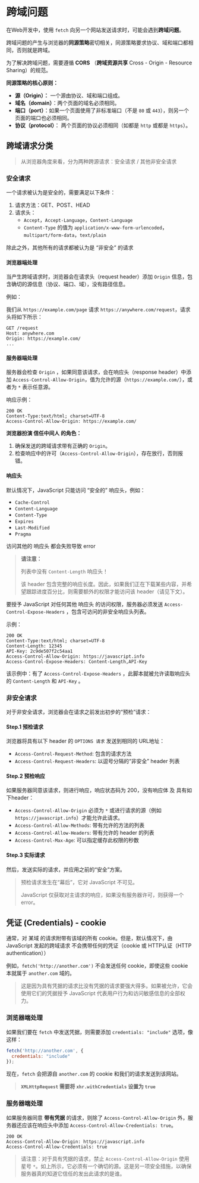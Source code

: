 # 跨域问题

在Web开发中，使用 `fetch` 向另一个网站发送请求时，可能会遇到**跨域问题**。

跨域问题的产生与浏览器的**同源策略**密切相关，同源策略要求协议、域和端口都相同，否则就是跨域。

为了解决跨域问题，需要遵循 **CORS** （**跨域资源共享** Cross - Origin - Resource Sharing）的规范。

**同源策略的核心原则：**

- **源（Origin）：** 一个源由协议、域和端口组成。
- **域名（domain）**：两个页面的域名必须相同。
- **端口（port）**：如果一个页面使用了非标准端口（不是 `80` 或 `443`），则另一个页面的端口也必须相同。
- **协议（protocol）**： 两个页面的协议必须相同（如都是 `http` 或都是 `https`）。

## 跨域请求分类

> 从浏览器角度来看，分为两种跨源请求：安全请求 / 其他非安全请求

### 安全请求

一个请求被认为是安全的，需要满足以下条件：

1. 请求方法：GET、POST、HEAD
2. 请求头：
   - `Accept`，`Accept-Language`，`Content-Language`
   - `Content-Type` 的值为 `application/x-www-form-urlencoded`，`multipart/form-data`，`text/plain`

除此之外，其他所有的请求都被认为是 “非安全” 的请求

#### 浏览器端处理

当产生跨域请求时，浏览器会在请求头（request header）添加 `Origin` 信息，包含确切的源信息（协议、端口、域），没有路径信息。

例如：

我们从 `https://example.com/page` 请求 `https://anywhere.com/request`，请求头将如下所示：

```http
GET /request
Host: anywhere.com
Origin: https://example.com/
...
```

#### 服务器端处理

服务器会检查 `Origin` ，如果同意该请求，会在响应头（response header）中添加 `Access-Control-Allow-Origin`，值为允许的源（`https://example.com/`），或者为 `*` 表示任意源。

响应示例：

```http
200 OK
Content-Type:text/html; charset=UTF-8
Access-Control-Allow-Origin: https://example.com/
```

**浏览器扮演 信任中间人 的角色：**

1. 确保发送的跨域请求带有正确的 `Origin`。
2. 检查响应中的许可（`Access-Control-Allow-Origin`），存在放行，否则报错。

#### 响应头

默认情况下，JavaScript 只能访问 “安全的” 响应头，例如：

- `Cache-Control`
- `Content-Language`
- `Content-Type`
- `Expires`
- `Last-Modified`
- `Pragma`

访问其他的 响应头 都会失败导致 error

>**请注意：**
>
>列表中没有 `Content-Length` 响应头！
>
>该 header 包含完整的响应长度。因此，如果我们正在下载某些内容，并希望跟踪进度百分比，则需要额外的权限才能访问该 header（请见下文）。

要授予 JavaScript 对任何其他 响应头 的访问权限，服务器必须发送 `Access-Control-Expose-Headers` ，包含可访问的非安全响应头列表。

示例：

```http
200 OK
Content-Type:text/html; charset=UTF-8
Content-Length: 12345
API-Key: 2c9de507f2c54aa1
Access-Control-Allow-Origin: https://javascript.info
Access-Control-Expose-Headers: Content-Length,API-Key
```

该示例中：有了 `Access-Control-Expose-Headers` ，此脚本就被允许读取响应头的 `Content-Length` 和 `API-Key` 。

### 非安全请求

对于非安全请求，浏览器会在请求之前发出初步的“预检”请求：

#### Step.1 预检请求

浏览器将具有以下 header 的 `OPTIONS 请求` 发送到相同的 URL地址：

- `Access-Control-Request-Method`: 包含的请求方法
- `Access-Control-Request-Headers`: 以逗号分隔的“非安全” header 列表

#### Step.2 预检响应

如果服务器同意该请求，则进行响应，响应状态码为 200，没有响应体 及 具有如下header：

- `Access-Control-Allow-Origin` 必须为 `*` 或进行请求的源（例如 `https://javascript.info`）才能允许此请求。
- `Access-Control-Allow-Methods`: 带有允许的方法的列表
- `Access-Control-Allow-Headers`: 带有允许的 header 的列表
- `Access-Control-Max-Age`: 可以指定缓存此权限的秒数

#### Step.3 实际请求

然后，发送实际的请求，并应用之前的“安全”方案。

>预检请求发生在“幕后”，它对 JavaScript 不可见。
>
>JavaScript 仅获取对主请求的响应，如果没有服务器许可，则获得一个 error。

## 凭证 (Credentials) - cookie

通常，对 某域 的请求附带有该域的所有 cookie。但是，默认情况下，由 JavaScript 发起的跨域请求 不会携带任何的凭证（cookie 或 HTTP认证（HTTP authentication））

例如，`fetch('http://another.com')` 不会发送任何 cookie，即使这些 cookie 本就属于 `another.com` 域的。

> 这是因为具有凭据的请求比没有凭据的请求要强大得多。如果被允许，它会使用它们的凭据授予 JavaScript 代表用户行为和访问敏感信息的全部权力。

### 浏览器端处理

如果我们要在 `fetch` 中发送凭据，则需要添加 `credentials: "include"` 选项，像这样：

```js
fetch('http://another.com', {
  credentials: "include"
});
```

现在，`fetch` 会把源自 `another.com` 的 cookie 和我们的请求发送到该网站。

> **`XMLHttpRequest` 需要将 `xhr.withCredentials` 设置为 `true`**

### 服务器端处理

如果服务器同意 **带有凭据** 的请求，则除了 `Access-Control-Allow-Origin` 外，服务器还应该在响应头中添加 `Access-Control-Allow-Credentials: true`。

```http
200 OK
Access-Control-Allow-Origin: https://javascript.info
Access-Control-Allow-Credentials: true
```

> 请注意：对于具有凭据的请求，禁止 `Access-Control-Allow-Origin` 使用星号 `*`。如上所示，它必须有一个确切的源。这是另一项安全措施，以确保服务器真的知道它信任的发出此请求的是谁。
